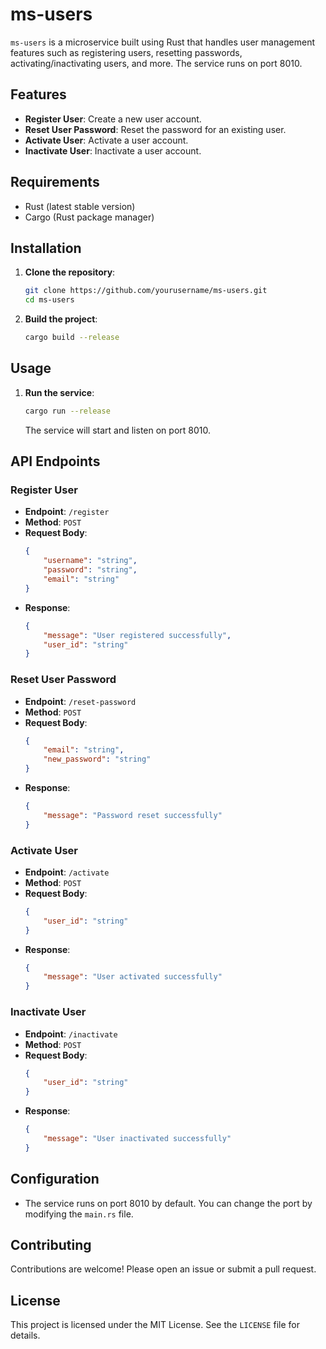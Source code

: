 # ms-users

`ms-users` is a microservice built using Rust that handles user management features such as registering users, resetting passwords, activating/inactivating users, and more. The service runs on port 8010.

## Features

- **Register User**: Create a new user account.
- **Reset User Password**: Reset the password for an existing user.
- **Activate User**: Activate a user account.
- **Inactivate User**: Inactivate a user account.

## Requirements

- Rust (latest stable version)
- Cargo (Rust package manager)

## Installation

1. **Clone the repository**:
    ```sh
    git clone https://github.com/yourusername/ms-users.git
    cd ms-users
    ```

2. **Build the project**:
    ```sh
    cargo build --release
    ```

## Usage

1. **Run the service**:
    ```sh
    cargo run --release
    ```

    The service will start and listen on port 8010.

## API Endpoints

### Register User

- **Endpoint**: `/register`
- **Method**: `POST`
- **Request Body**:
    ```json
    {
        "username": "string",
        "password": "string",
        "email": "string"
    }
    ```
- **Response**:
    ```json
    {
        "message": "User registered successfully",
        "user_id": "string"
    }
    ```

### Reset User Password

- **Endpoint**: `/reset-password`
- **Method**: `POST`
- **Request Body**:
    ```json
    {
        "email": "string",
        "new_password": "string"
    }
    ```
- **Response**:
    ```json
    {
        "message": "Password reset successfully"
    }
    ```

### Activate User

- **Endpoint**: `/activate`
- **Method**: `POST`
- **Request Body**:
    ```json
    {
        "user_id": "string"
    }
    ```
- **Response**:
    ```json
    {
        "message": "User activated successfully"
    }
    ```

### Inactivate User

- **Endpoint**: `/inactivate`
- **Method**: `POST`
- **Request Body**:
    ```json
    {
        "user_id": "string"
    }
    ```
- **Response**:
    ```json
    {
        "message": "User inactivated successfully"
    }
    ```

## Configuration

- The service runs on port 8010 by default. You can change the port by modifying the `main.rs` file.

## Contributing

Contributions are welcome! Please open an issue or submit a pull request.

## License

This project is licensed under the MIT License. See the `LICENSE` file for details.
